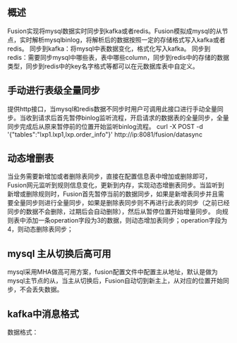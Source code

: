 ## 概述
Fusion实现将mysql数据实时同步到kafka或者redis。Fusion模拟成mysql的从节点，实时解析mysqlbinlog，将解析后的数据按照一定的存储格式写入kafka或者redis。
同步到kafka：将mysql中表数据变化，格式化写入kafka。
同步到redis：需要同步mysql中哪些表，表中哪些column，同步到redis中的存储的数据类型，同步到redis中的key名字格式等都可以在元数据库表中自定义。

## 手动进行表级全量同步
提供http接口，当mysql和redis数据不同步时用户可调用此接口进行手动全量同步。当收到请求后首先暂停binlog监听流程，开启请求的数据表的全量同步，全量同步完成后从原来暂停前的位置开始监听binlog流程。
curl -X POST -d  '{"tables":"lxp1.lxp1,lxp.order_info"}' http://ip:8081/fusion/datasync

## 动态增删表
当业务需要新增加或者删除表同步，直接在配置信息表中增加或删除即可，Fusion网元监听到规则信息变化，更新到内存，实现动态增删表同步。当监听到新增或删除规则时，Fusion首先暂停当前的数据同步，如果是新增表同步并且需要全量同步则进行全量同步，如果是删除表同步则不再进行此表的同步（之前已经同步的数据不会删除，过期后会自动删除），然后从暂停位置开始增量同步。
向规则表中添加一条operation字段为3的数据，则动态增加表同步；operation字段为4，则动态删除表同步；

## mysql 主从切换后高可用
mysql采用MHA做高可用方案，fusion配置文件中配置主从地址，默认是做为mysql主节点的从，当主从切换后，Fusion自动切到新主上，从对应的位置开始同步，不会丢失数据。

## kafka中消息格式
数据格式：



